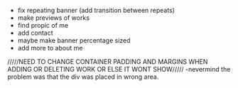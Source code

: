 - fix repeating banner (add transition between repeats)
- make previews of works
- find propic of me
- add contact
- maybe make banner percentage sized
- add more to about me

/////NEED TO CHANGE CONTAINER PADDING AND MARGINS WHEN ADDING OR DELETING WORK OR ELSE IT WONT SHOW/////
-nevermind the problem was that the div was placed in wrong area.